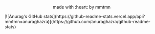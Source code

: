 <p align="center">made with :heart: by mmtmn</p>
[![Anurag's GitHub stats](https://github-readme-stats.vercel.app/api?mmtmn=anuraghazra)](https://github.com/anuraghazra/github-readme-stats)
